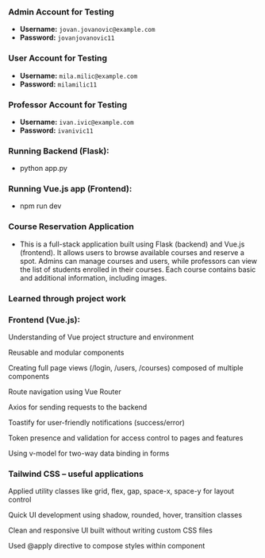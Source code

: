 ### Admin Account for Testing

- **Username:** `jovan.jovanovic@example.com`
- **Password:** `jovanjovanovic11`

### User Account for Testing

- **Username:** `mila.milic@example.com`
- **Password:** `milamilic11`

### Professor Account for Testing

- **Username:** `ivan.ivic@example.com`
- **Password:** `ivanivic11`


### Running Backend (Flask):
- python app.py

### Running  Vue.js app (Frontend):
- npm run dev

### Course Reservation Application 
- This is a full-stack application built using Flask (backend) and Vue.js (frontend). It allows users to browse available courses and reserve a spot. Admins can manage courses and users, while professors can view the list of students enrolled in their courses. Each course contains basic and additional information, including images.
  
### Learned through project work
### Frontend (Vue.js):

Understanding of Vue project structure and environment

Reusable and modular components

Creating full page views (/login, /users, /courses) composed of multiple components

Route navigation using Vue Router

Axios for sending requests to the backend

Toastify for user-friendly notifications (success/error)

Token presence and validation for access control to pages and features

Using v-model for two-way data binding in forms

### Tailwind CSS – useful applications

Applied utility classes like grid, flex, gap, space-x, space-y for layout control

Quick UI development using shadow, rounded, hover, transition classes

Clean and responsive UI built without writing custom CSS files

Used @apply directive to compose styles within component <style> blocks

Incorporated pre-built Tailwind components, including file upload forms for images

### Backend functionality and technology

Implemented JWT authentication using Flask-JWT-Extended

Routes protected by decorators that check:

 - If the user is authenticated

 - If the user has the correct role (e.g., only admins can access admin routes)

Custom guard functions used to:

 - Check if a course has expired → hide it from users

 - Check if course seats are full → prevent further reservations

Prevent a user from reserving the same course more than once (with appropriate HTTP status codes). The database has a unique constraint on user ID and course ID pairs to prevent duplicates.

Routes organized via Blueprints (e.g., users, courses, reservations)

Role-based route grouping (admin, professor, student)

Use of URL and query parameters for flexible filtering and access

### Database – MariaDB

The database schema includes all necessary relations between users, courses, and reservations

Constraints such as foreign key, unique, and not null ensure data integrity



